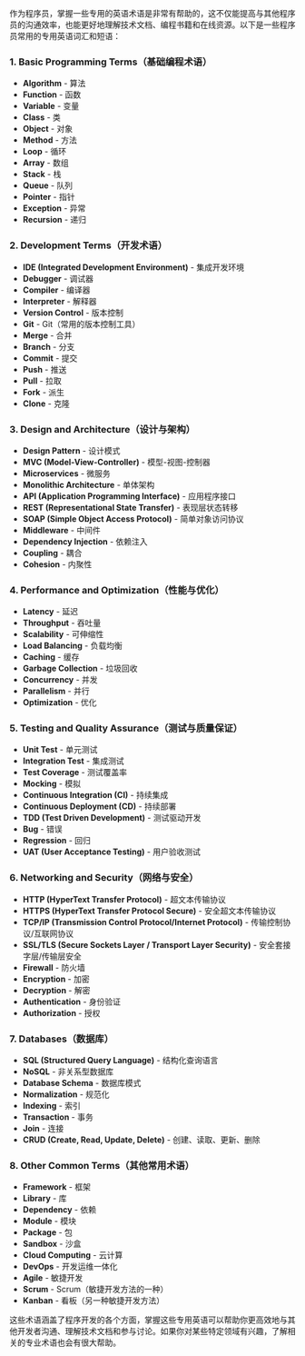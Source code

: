 作为程序员，掌握一些专用的英语术语是非常有帮助的，这不仅能提高与其他程序员的沟通效率，也能更好地理解技术文档、编程书籍和在线资源。以下是一些程序员常用的专用英语词汇和短语：

### 1. **Basic Programming Terms（基础编程术语）**
- **Algorithm** - 算法
- **Function** - 函数
- **Variable** - 变量
- **Class** - 类
- **Object** - 对象
- **Method** - 方法
- **Loop** - 循环
- **Array** - 数组
- **Stack** - 栈
- **Queue** - 队列
- **Pointer** - 指针
- **Exception** - 异常
- **Recursion** - 递归

### 2. **Development Terms（开发术语）**
- **IDE (Integrated Development Environment)** - 集成开发环境
- **Debugger** - 调试器
- **Compiler** - 编译器
- **Interpreter** - 解释器
- **Version Control** - 版本控制
- **Git** - Git（常用的版本控制工具）
- **Merge** - 合并
- **Branch** - 分支
- **Commit** - 提交
- **Push** - 推送
- **Pull** - 拉取
- **Fork** - 派生
- **Clone** - 克隆

### 3. **Design and Architecture（设计与架构）**
- **Design Pattern** - 设计模式
- **MVC (Model-View-Controller)** - 模型-视图-控制器
- **Microservices** - 微服务
- **Monolithic Architecture** - 单体架构
- **API (Application Programming Interface)** - 应用程序接口
- **REST (Representational State Transfer)** - 表现层状态转移
- **SOAP (Simple Object Access Protocol)** - 简单对象访问协议
- **Middleware** - 中间件
- **Dependency Injection** - 依赖注入
- **Coupling** - 耦合
- **Cohesion** - 内聚性

### 4. **Performance and Optimization（性能与优化）**
- **Latency** - 延迟
- **Throughput** - 吞吐量
- **Scalability** - 可伸缩性
- **Load Balancing** - 负载均衡
- **Caching** - 缓存
- **Garbage Collection** - 垃圾回收
- **Concurrency** - 并发
- **Parallelism** - 并行
- **Optimization** - 优化

### 5. **Testing and Quality Assurance（测试与质量保证）**
- **Unit Test** - 单元测试
- **Integration Test** - 集成测试
- **Test Coverage** - 测试覆盖率
- **Mocking** - 模拟
- **Continuous Integration (CI)** - 持续集成
- **Continuous Deployment (CD)** - 持续部署
- **TDD (Test Driven Development)** - 测试驱动开发
- **Bug** - 错误
- **Regression** - 回归
- **UAT (User Acceptance Testing)** - 用户验收测试

### 6. **Networking and Security（网络与安全）**
- **HTTP (HyperText Transfer Protocol)** - 超文本传输协议
- **HTTPS (HyperText Transfer Protocol Secure)** - 安全超文本传输协议
- **TCP/IP (Transmission Control Protocol/Internet Protocol)** - 传输控制协议/互联网协议
- **SSL/TLS (Secure Sockets Layer / Transport Layer Security)** - 安全套接字层/传输层安全
- **Firewall** - 防火墙
- **Encryption** - 加密
- **Decryption** - 解密
- **Authentication** - 身份验证
- **Authorization** - 授权

### 7. **Databases（数据库）**
- **SQL (Structured Query Language)** - 结构化查询语言
- **NoSQL** - 非关系型数据库
- **Database Schema** - 数据库模式
- **Normalization** - 规范化
- **Indexing** - 索引
- **Transaction** - 事务
- **Join** - 连接
- **CRUD (Create, Read, Update, Delete)** - 创建、读取、更新、删除

### 8. **Other Common Terms（其他常用术语）**
- **Framework** - 框架
- **Library** - 库
- **Dependency** - 依赖
- **Module** - 模块
- **Package** - 包
- **Sandbox** - 沙盒
- **Cloud Computing** - 云计算
- **DevOps** - 开发运维一体化
- **Agile** - 敏捷开发
- **Scrum** - Scrum（敏捷开发方法的一种）
- **Kanban** - 看板（另一种敏捷开发方法）

这些术语涵盖了程序开发的各个方面，掌握这些专用英语可以帮助你更高效地与其他开发者沟通、理解技术文档和参与讨论。如果你对某些特定领域有兴趣，了解相关的专业术语也会有很大帮助。